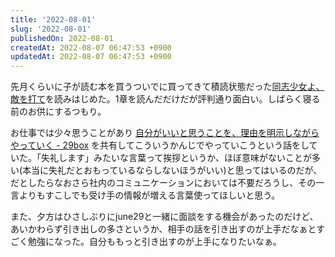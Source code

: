 ```yaml
---
title: '2022-08-01'
slug: '2022-08-01'
publishedOn: 2022-08-01
createdAt: 2022-08-07 06:47:53 +0900
updatedAt: 2022-08-07 06:47:53 +0900
---
```

先月くらいに子が読む本を買うついでに買ってきて積読状態だった[同志少女よ、敵を打て](https://amzn.to/3zH4xhw)を読みはじめた。1章を読んだだけだが評判通り面白い。しばらく寝る前のお供にするつもり。

お仕事では少々思うことがあり [自分がいいと思うことを、理由を明示しながらやっていく - 29box](https://scrapbox.io/june29/%E8%87%AA%E5%88%86%E3%81%8C%E3%81%84%E3%81%84%E3%81%A8%E6%80%9D%E3%81%86%E3%81%93%E3%81%A8%E3%82%92%E3%80%81%E7%90%86%E7%94%B1%E3%82%92%E6%98%8E%E7%A4%BA%E3%81%97%E3%81%AA%E3%81%8C%E3%82%89%E3%82%84%E3%81%A3%E3%81%A6%E3%81%84%E3%81%8F)  を共有してこういうかんじでやっていこうという話をしていた。「失礼します」みたいな言葉って挨拶というか、ほぼ意味がないことが多い(本当に失礼だとおもっているならしないほうがいい)と思ってはいるのだが、だとしたらなおさら社内のコミュニケーションにおいては不要だろうし、その一言よりもすこしでも受け手の情報が増える言葉使ってほしいと思う。

また、夕方はひさしぶりにjune29と一緒に面談をする機会があったのだけど、あいかわらず引き出しの多さというか、相手の話を引き出すのが上手だなぁとすごく勉強になった。自分ももっと引き出すのが上手になりたいなぁ。
